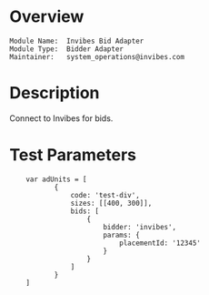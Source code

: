 # Overview

```
Module Name:  Invibes Bid Adapter
Module Type:  Bidder Adapter
Maintainer:   system_operations@invibes.com
```

# Description

Connect to Invibes for bids.

# Test Parameters
```
    var adUnits = [
           {
               code: 'test-div',
               sizes: [[400, 300]],
               bids: [
                   {
                       bidder: 'invibes',
                       params: {
                           placementId: '12345'
                       }
                   }
               ]
           }
	]
```
